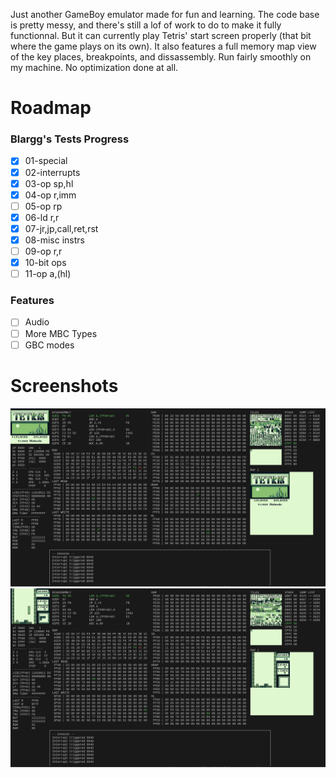 Just another GameBoy emulator made for fun and learning. The code base is pretty messy, and there's still a lof of work to do to make it fully functionnal. But it can currently play Tetris' start screen properly (that bit where the game plays on its own). It also features a full memory map view of the key places, breakpoints, and dissassembly.
Run fairly smoothly on my machine. No optimization done at all. 

# Roadmap
### Blargg's Tests Progress
 - [X] 01-special
 - [X] 02-interrupts
 - [X] 03-op sp,hl
 - [X] 04-op r,imm
 - [ ] 05-op rp
 - [X] 06-ld r,r
 - [X] 07-jr,jp,call,ret,rst
 - [X] 08-misc instrs
 - [ ] 09-op r,r
 - [X] 10-bit ops
 - [ ] 11-op a,(hl)

### Features
- [ ] Audio
- [ ] More MBC Types
- [ ] GBC modes

# Screenshots
![1](https://github.com/Sl3dge78/gb_emu/blob/main/screenshots/1.png?raw=true)  
![1](https://github.com/Sl3dge78/gb_emu/blob/main/screenshots/2.png?raw=true)  
